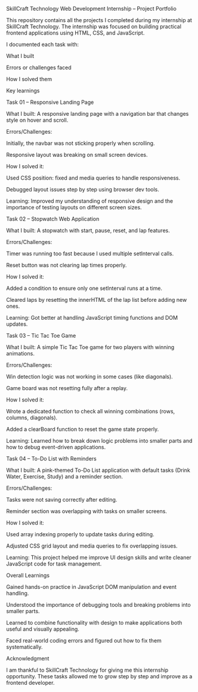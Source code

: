 SkillCraft Technology Web Development Internship – Project Portfolio

This repository contains all the projects I completed during my internship at SkillCraft Technology.
The internship was focused on building practical frontend applications using HTML, CSS, and JavaScript.

I documented each task with:

What I built

Errors or challenges faced

How I solved them

Key learnings

Task 01 – Responsive Landing Page

What I built:
A responsive landing page with a navigation bar that changes style on hover and scroll.

Errors/Challenges:

Initially, the navbar was not sticking properly when scrolling.

Responsive layout was breaking on small screen devices.

How I solved it:

Used CSS position: fixed and media queries to handle responsiveness.

Debugged layout issues step by step using browser dev tools.

Learning:
Improved my understanding of responsive design and the importance of testing layouts on different screen sizes.

Task 02 – Stopwatch Web Application

What I built:
A stopwatch with start, pause, reset, and lap features.

Errors/Challenges:

Timer was running too fast because I used multiple setInterval calls.

Reset button was not clearing lap times properly.

How I solved it:

Added a condition to ensure only one setInterval runs at a time.

Cleared laps by resetting the innerHTML of the lap list before adding new ones.

Learning:
Got better at handling JavaScript timing functions and DOM updates.

Task 03 – Tic Tac Toe Game

What I built:
A simple Tic Tac Toe game for two players with winning animations.

Errors/Challenges:

Win detection logic was not working in some cases (like diagonals).

Game board was not resetting fully after a replay.

How I solved it:

Wrote a dedicated function to check all winning combinations (rows, columns, diagonals).

Added a clearBoard function to reset the game state properly.

Learning:
Learned how to break down logic problems into smaller parts and how to debug event-driven applications.

Task 04 – To-Do List with Reminders

What I built:
A pink-themed To-Do List application with default tasks (Drink Water, Exercise, Study) and a reminder section.

Errors/Challenges:

Tasks were not saving correctly after editing.

Reminder section was overlapping with tasks on smaller screens.

How I solved it:

Used array indexing properly to update tasks during editing.

Adjusted CSS grid layout and media queries to fix overlapping issues.

Learning:
This project helped me improve UI design skills and write cleaner JavaScript code for task management.

Overall Learnings

Gained hands-on practice in JavaScript DOM manipulation and event handling.

Understood the importance of debugging tools and breaking problems into smaller parts.

Learned to combine functionality with design to make applications both useful and visually appealing.

Faced real-world coding errors and figured out how to fix them systematically.

Acknowledgment

I am thankful to SkillCraft Technology for giving me this internship opportunity. These tasks allowed me to grow step by step and improve as a frontend developer.
